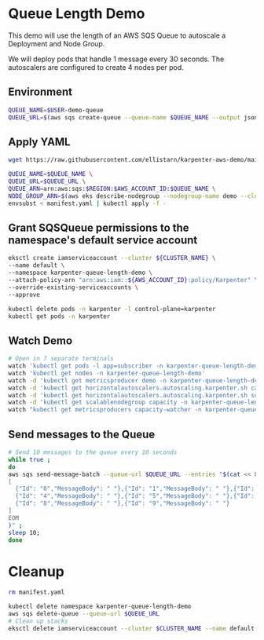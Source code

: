 # Queue Length Demo

This demo will use the length of an AWS SQS Queue to autoscale a Deployment and Node Group.

We will deploy pods that handle 1 message every 30 seconds. The autoscalers are configured to create 4 nodes per pod.

## Environment

```bash
QUEUE_NAME=$USER-demo-queue 
QUEUE_URL=$(aws sqs create-queue --queue-name $QUEUE_NAME --output json | jq -r '.QueueUrl') 
```

## Apply YAML

```bash
wget https://raw.githubusercontent.com/ellistarn/karpenter-aws-demo/main/queue-length/manifest.yaml

QUEUE_NAME=$QUEUE_NAME \
QUEUE_URL=$QUEUE_URL \
QUEUE_ARN=arn:aws:sqs:$REGION:$AWS_ACCOUNT_ID:$QUEUE_NAME \
NODE_GROUP_ARN=$(aws eks describe-nodegroup --nodegroup-name demo --cluster-name ${CLUSTER_NAME} --output json | jq -r ".nodegroup.nodegroupArn") \
envsubst < manifest.yaml | kubectl apply -f -
```

## Grant SQSQueue permissions to the namespace's default service account

```bash
eksctl create iamserviceaccount --cluster ${CLUSTER_NAME} \
--name default \
--namespace karpenter-queue-length-demo \
--attach-policy-arn "arn:aws:iam::${AWS_ACCOUNT_ID}:policy/Karpenter" \
--override-existing-serviceaccounts \
--approve

kubectl delete pods -n karpenter -l control-plane=karpenter
kubectl get pods -n karpenter
```

## Watch Demo

```bash
# Open in 7 separate terminals
watch 'kubectl get pods -l app=subscriber -n karpenter-queue-length-demo'
watch 'kubectl get nodes -n karpenter-queue-length-demo'
watch -d 'kubectl get metricsproducer demo -n karpenter-queue-length-demo -ojson | jq ".status.queue"'
watch -d 'kubectl get horizontalautoscalers.autoscaling.karpenter.sh capacity -n karpenter-queue-length-demo -ojson | jq ".status" | jq "del(.conditions)"'
watch -d 'kubectl get horizontalautoscalers.autoscaling.karpenter.sh subscriber -n karpenter-queue-length-demo -ojson | jq ".status" | jq "del(.conditions)"'
watch -d 'kubectl get scalablenodegroup capacity -n karpenter-queue-length-demo -ojson | jq "del(.status.conditions)" | jq ".spec, .status"'
watch "kubectl get metricsproducers capacity-watcher -n karpenter-queue-length-demo -ojson | jq -r '.status.reservedCapacity'"
```

## Send messages to the Queue

```bash
# Send 10 messages to the queue every 10 seconds
while true ;
do
aws sqs send-message-batch --queue-url $QUEUE_URL --entries "$(cat << EOM
[
  {"Id": "0","MessageBody": " "},{"Id": "1","MessageBody": " "},{"Id": "2","MessageBody": " "},{"Id": "3","MessageBody": " "},
  {"Id": "4","MessageBody": " "},{"Id": "5","MessageBody": " "},{"Id": "6","MessageBody": " "},{"Id": "7","MessageBody": " "},
  {"Id": "8","MessageBody": " "},{"Id": "9","MessageBody": " "}
]
EOM
)" ;
sleep 10;
done
```

# Cleanup

```bash
rm manifest.yaml

kubectl delete namespace karpenter-queue-length-demo
aws sqs delete-queue --queue-url $QUEUE_URL
# Clean up stacks
eksctl delete iamserviceaccount --cluster $CLUSTER_NAME --name default --namespace karpenter-queue-length-demo
```
